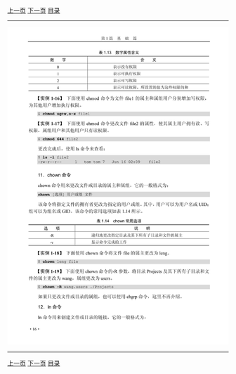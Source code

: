 [上一页](028.md) [下一页](030.md) [目录](../README.md)

***

![029](../images/029.png)

***

[上一页](028.md) [下一页](030.md) [目录](../README.md)
